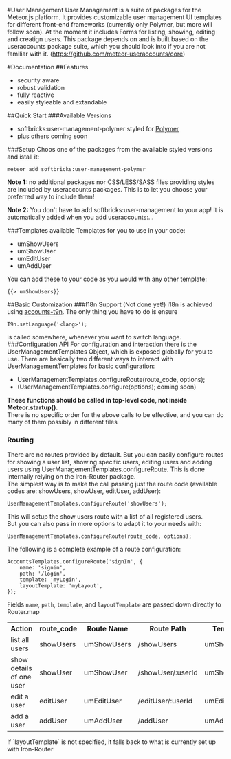 #User Management
User Management is a suite of packages for the Meteor.js platform. It provides customizable user management UI templates for different front-end frameworks (currently only Polymer, but more will follow soon). At the moment it includes Forms for listing, showing, editing and creatign users. This package depends on and is built based on the useraccounts package suite, which you should look into if you are not familiar with it. (https://github.com/meteor-useraccounts/core)

#Documentation
##Features
- security aware
- robust validation
- fully reactive
- easily styleable and extandable

##Quick Start
###Available Versions
- softbricks:user-management-polymer styled for [Polymer](https://www.polymer-project.org/)
- plus others coming soon

###Setup
Choos one of the packages from the available styled versions and istall it:

    meteor add softbricks:user-management-polymer
    
<b>Note 1:</b> no additional packages nor CSS/LESS/SASS files providing styles are included by useraccounts packages. This is to let you choose your preferred way to include them!

<b>Note 2:</b> You don't have to add softbricks:user-management to your app! It is automatically added when you add useraccounts:<something>...

###Templates
available Templates for you to use in your code:
- umShowUsers
- umShowUser
- umEditUser
- umAddUser

You can add these to your code as you would with any other template:

    {{> umShowUsers}}
    
##Basic Customization
###I18n Support (Not done yet!)
i18n is achieved using [accounts-t9n](https://atmospherejs.com/softwarerero/accounts-t9n). The only thing you have to do is ensure

    T9n.setLanguage('<lang>');
    
is called somewhere, whenever you want to switch language.
###Configuration API
For configuration and interaction there is the UserManagementTemplates Object, which is exposed globally for you to use.
There are basically two different ways to interact with UserManagementTemplates for basic configuration:
- UserManagementTemplates.configureRoute(route_code, options);
- (UserManagementTemplates.configure(options); coming soon)

<b>These functions should be called in top-level code, not inside Meteor.startup().</b><br>
There is no specific order for the above calls to be effective, and you can do many of them possibly in different files

### Routing
There are no routes provided by default. But you can easily configure routes for showing a user list, showing specific users, editing users and adding users using UserManagementTemplates.configureRoute. This is done internally relying on the Iron-Router package.<br>
The simplest way is to make the call passing just the route code (available codes are: showUsers, showUser, editUser, addUser):

    UserManagementTemplates.configureRoute('showUsers');
    
This will setup the show users route with a list of all registered users.<br>
But you can also pass in more options to adapt it to your needs with:

    UserManagementTemplates.configureRoute(route_code, options);
    
The following is a complete example of a route configuration:

    AccountsTemplates.configureRoute('signIn', {
        name: 'signin',
        path: '/login',
        template: 'myLogin',
        layoutTemplate: 'myLayout',
    });

Fields `name`, `path`, `template`, and `layoutTemplate` are passed down directly to Router.map
<table>
    <tr>
        <th>Action</th>
        <th>route_code</th>
        <th>Route Name</th>
        <th>Route Path</th>
        <th>Template</th>
    </tr>
    <tr>
        <td>list all users</td>
        <td>showUsers</td>
        <td>umShowUsers</td>
        <td>/showUsers</td>
        <td>umShowUsers</td>
    </tr>
    <tr>
        <td>show details of one user</td>
        <td>showUser</td>
        <td>umShowUser</td>
        <td>/showUser/:userId</td>
        <td>umShowUser</td>
    </tr>
    <tr>
        <td>edit a user</td>
        <td>editUser</td>
        <td>umEditUser</td>
        <td>/editUser/:userId</td>
        <td>umEditUser</td>
    </tr>
    <tr>
        <td>add a user</td>
        <td>addUser</td>
        <td>umAddUser</td>
        <td>/addUser</td>
        <td>umAddUser</td>
    </tr>
</table>
If `layoutTemplate` is not specified, it falls back to what is currently set up with Iron-Router
